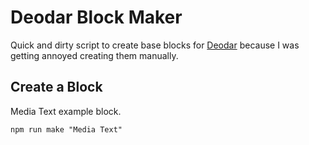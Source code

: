 # Deodar Block Maker

Quick and dirty script to create base blocks for [Deodar](https://github.com/brockcataldi/deodar) because I was getting annoyed creating them manually.

## Create a Block

Media Text example block.

```
npm run make "Media Text"
```